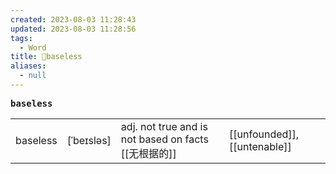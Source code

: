 ```yaml
---
created: 2023-08-03 11:28:43
updated: 2023-08-03 11:28:56
tags:
  - Word
title: 📖baseless
aliases:
  - null
---
```


<pre><strong>baseless</strong></pre>
|   |   |   |   |
|---|---|---|---|
|baseless|[ˈbeɪsləs]|adj. not true and is not based on facts [[⽆根据的]]|[[unfounded]], [[untenable]]|